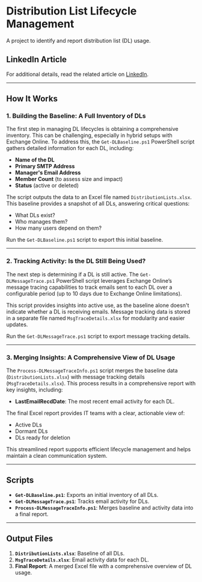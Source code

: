 # Distribution List Lifecycle Management

A project to identify and report distribution list (DL) usage.

## LinkedIn Article

For additional details, read the related article on [LinkedIn](https://www.linkedin.com/article/edit/7278499791079124992/).

---

## How It Works

### 1. Building the Baseline: A Full Inventory of DLs

The first step in managing DL lifecycles is obtaining a comprehensive inventory. This can be challenging, especially in hybrid setups with Exchange Online. To address this, the `Get-DLBaseline.ps1` PowerShell script gathers detailed information for each DL, including:

- **Name of the DL**
- **Primary SMTP Address**
- **Manager's Email Address**
- **Member Count** (to assess size and impact)
- **Status** (active or deleted)

The script outputs the data to an Excel file named `DistributionLists.xlsx`. This baseline provides a snapshot of all DLs, answering critical questions:

- What DLs exist?
- Who manages them?
- How many users depend on them?

Run the `Get-DLBaseline.ps1` script to export this initial baseline.

---

### 2. Tracking Activity: Is the DL Still Being Used?

The next step is determining if a DL is still active. The `Get-DLMessageTrace.ps1` PowerShell script leverages Exchange Online’s message tracing capabilities to track emails sent to each DL over a configurable period (up to 10 days due to Exchange Online limitations).

This script provides insights into active use, as the baseline alone doesn't indicate whether a DL is receiving emails. Message tracking data is stored in a separate file named `MsgTraceDetails.xlsx` for modularity and easier updates.

Run the `Get-DLMessageTrace.ps1` script to export message tracking details.

---

### 3. Merging Insights: A Comprehensive View of DL Usage

The `Process-DLMessageTraceInfo.ps1` script merges the baseline data (`DistributionLists.xlsx`) with message tracking details (`MsgTraceDetails.xlsx`). This process results in a comprehensive report with key insights, including:

- **LastEmailRecdDate**: The most recent email activity for each DL.

The final Excel report provides IT teams with a clear, actionable view of:

- Active DLs
- Dormant DLs
- DLs ready for deletion

This streamlined report supports efficient lifecycle management and helps maintain a clean communication system.

---

## Scripts

- **`Get-DLBaseline.ps1`**: Exports an initial inventory of all DLs.
- **`Get-DLMessageTrace.ps1`**: Tracks email activity for DLs.
- **`Process-DLMessageTraceInfo.ps1`**: Merges baseline and activity data into a final report.

---

## Output Files

1. **`DistributionLists.xlsx`**: Baseline of all DLs.
2. **`MsgTraceDetails.xlsx`**: Email activity data for each DL.
3. **Final Report**: A merged Excel file with a comprehensive overview of DL usage.

